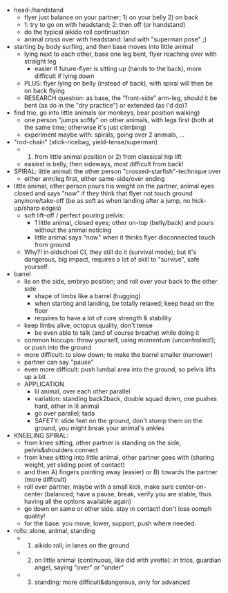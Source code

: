 * head-/handstand
  * flyer just balance on your partner; 1) on your belly 2) on back
  * 1: try to go on with headstand; 2: then off (or handstand)
  * do the typical aikido roll continuation
  * animal cross over with headstand: land with "superman pose" ;)
* starting by body surfing, and then base moves into little animal
    * lying next to each other, base one leg bent, flyer reaching over with straight leg
        * easier if future-flyer is sitting up (hands to the back), more difficult if lying down
    * PLUS: flyer lying on belly (instead of back), with spiral will then be on back flying
    * RESEARCH question: as base, the "front-side" arm-leg, should it be bent (as do in the "dry practice") or extended (as I'd do)?
* find trio, go into little animals (or monkeys, bear position walking)
    * one person "jumps softly" on other animals, with legs first (both at the same time; otherwise it's just climbing)
    * experiment maybe with: spirals, going over 2 animals, ...
* "rod-chain" (stick-ricebag, yield-tense/superman)
  * 1) from little animal position or 2) from classical hip lift
  * easiest is belly, then sideways, most difficult from back!
* SPIRAL: little animal: the other person "crossed-starfish"-technique over
  * either arm/leg first, either same-side/over ending
* little animal, other person pours his weight on the partner, animal eyes closed and says "now" if they think that flyer not touch ground anymore/take-off (be as soft as when landing after a jump, no hick-up/sharp edges)
  * soft lift-off / perfect pouring pelvis:
    * 1 little animal, closed eyes; other on-top (belly/back) and pours without the animal noticing
    * little animal says "now" when it thinks flyer disconnected touch from ground
  * Why?! in oldschool CI, they still do it (survival mode); but it's dangerous, big impact, requires a lot of skill to "survive", safe yourself.
* barrel
  * lie on the side, embryo position; and roll over your back to the other side
    * shape of limbs like a barrel (hugging)
    * when starting and landing, be totally relaxed; keep head on the floor
    * requires to have a lot of core strength & stability
  * keep limbs alive, octopus quality, don't tense
    * be even able to talk (and of course breathe) while doing it
  * common hiccups: throw yourself, using momentum (uncontrolled!); or push into the ground
  * more difficult: to slow down; to make the barrel smaller (narrower)
  * partner can say "pause"
  * even more difficult: push lumbal area into the ground, so pelvis lifts up a bit
  * APPLICATION
    * lil animal, over each other parallel
    * variation: standing back2back, double squad down, one pushes hard, other in lil animal
    * go over parallel; tada
    * SAFETY: slide feet on the ground, don't stomp them on the ground, you might break your animal's ankles
* KNEELING SPIRAL:
  * from knee sitting, other partner is standing on the side, pelvis&shoulders connect
  * from knee sitting into little animal, other partner goes with (sharing weight, yet sliding point of contact)
  * and then A) fingers pointing away (easier) or B) towards the partner (more difficult)
  * roll over partner, maybe with a small kick, make sure center-on-center (balanced; have a pause, break, verify you are stable, thus having all the options available again)
  * go down on same or other side. stay in contact! don't lose oomph quality!
  * for the base: you move, lower, support, push where needed.
* rolls: alone, animal, standing
  * 1) aikido roll; in lanes on the ground
  * 2) on little animal (continuous, like did with yvette): in trios, guardian angel, saying "over" or "under"
  * 3) standing: more difficult&dangerous, only for advanced

